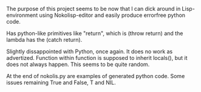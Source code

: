 
The purpose of this project seems to be now that I can dick around in Lisp-environment using Nokolisp-editor and easily produce errorfree python code.

Has python-like primitives like "return", which is (throw return) and the lambda has the (catch return).  

Slightly dissappointed with Python, once again. It does no work as advertized. Function within function is supposed to inherit locals(), but it does not always happen. This seems to be quite random.

At the end of nokolis.py are examples of generated python code. Some issues
remaining True and False, T and NIL.

